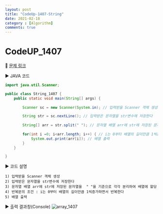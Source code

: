 ```yaml
---
layout: post
title: "CodeUp-1407-String"
date: 2021-02-18
category : [Algorithm]
comments: true
---
```


# CodeUP_1407

🎈 [문제 링크](https://www.codeup.kr/problem.php?id=1407)

▶ JAVA 코드 

```java
import java.util.Scanner;

public class String_1407 {
	public static void main(String[] args) {
		
		Scanner sc = new Scanner(System.in); // 입력받을 Scanner 객체 생성

		String str = sc.nextLine(); // 입력받은 문자열을 str변수에 저장한다
		
		String[] arr = str.split(" "); // 문자열 배열 arr에 str에 저장된 문자열을  " "을 기준으로 각각 분리하여 배열에 할당 
		
		for(int i =0; i<arr.length; i++) { // i는 0부터 배열의 길이만큼 1씩증가하면서 반복한다
			System.out.print(arr[i]); // 배열 출력
		}
 	}

}
```

▶ 코드 설명

    1) 입력받을 Scanner 객체 생성
    2) 입력받은 문자열을 str변수에 저장한다
	3) 문자열 배열 arr에 str에 저장된 문자열을  " "을 기준으로 각각 분리하여 배열에 할당 
	4) 반복문의 조건 : i는 0부터 배열의 길이만큼 1씩증가하면서 반복한다
	5) 배열 출력

▶ 출력 결과창(Console)
![array_1407](https://user-images.githubusercontent.com/65608960/108361282-9c892980-7235-11eb-8ea5-7b56fd33edda.JPG)
